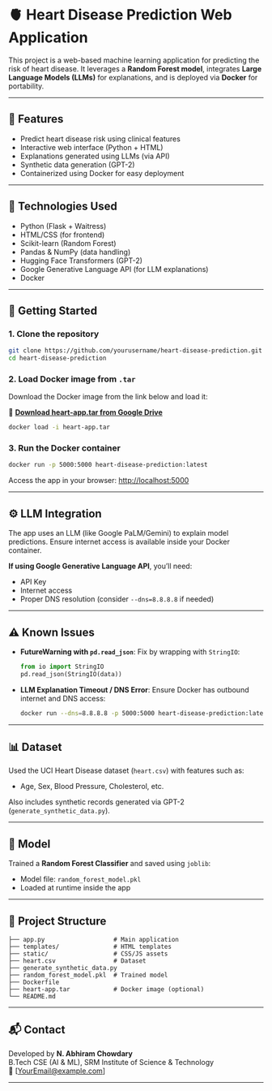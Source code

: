 # 🫀 Heart Disease Prediction Web Application

This project is a web-based machine learning application for predicting the risk of heart disease. It leverages a **Random Forest model**, integrates **Large Language Models (LLMs)** for explanations, and is deployed via **Docker** for portability.

---

## 📌 Features

- Predict heart disease risk using clinical features
- Interactive web interface (Python + HTML)
- Explanations generated using LLMs (via API)
- Synthetic data generation (GPT-2)
- Containerized using Docker for easy deployment

---

## 🧠 Technologies Used

- Python (Flask + Waitress)
- HTML/CSS (for frontend)
- Scikit-learn (Random Forest)
- Pandas & NumPy (data handling)
- Hugging Face Transformers (GPT-2)
- Google Generative Language API (for LLM explanations)
- Docker

---

## 🚀 Getting Started

### 1. Clone the repository
```bash
git clone https://github.com/yourusername/heart-disease-prediction.git
cd heart-disease-prediction
```

### 2. Load Docker image from `.tar`
Download the Docker image from the link below and load it:

🔗 **[Download heart-app.tar from Google Drive](https://drive.google.com/your-tar-file-link)**

```bash
docker load -i heart-app.tar
```

### 3. Run the Docker container
```bash
docker run -p 5000:5000 heart-disease-prediction:latest
```

Access the app in your browser: [http://localhost:5000](http://localhost:5000)

---

## ⚙️ LLM Integration

The app uses an LLM (like Google PaLM/Gemini) to explain model predictions. Ensure internet access is available inside your Docker container.

**If using Google Generative Language API**, you’ll need:
- API Key
- Internet access
- Proper DNS resolution (consider `--dns=8.8.8.8` if needed)

---

## ⚠️ Known Issues

- **FutureWarning with `pd.read_json`**:
  Fix by wrapping with `StringIO`:
  ```python
  from io import StringIO
  pd.read_json(StringIO(data))
  ```

- **LLM Explanation Timeout / DNS Error**:
  Ensure Docker has outbound internet and DNS access:
  ```bash
  docker run --dns=8.8.8.8 -p 5000:5000 heart-disease-prediction:latest
  ```

---

## 📊 Dataset

Used the UCI Heart Disease dataset (`heart.csv`) with features such as:
- Age, Sex, Blood Pressure, Cholesterol, etc.

Also includes synthetic records generated via GPT-2 (`generate_synthetic_data.py`).

---

## 🧪 Model

Trained a **Random Forest Classifier** and saved using `joblib`:
- Model file: `random_forest_model.pkl`
- Loaded at runtime inside the app

---

## 📁 Project Structure

```
├── app.py                   # Main application
├── templates/               # HTML templates
├── static/                  # CSS/JS assets
├── heart.csv                # Dataset
├── generate_synthetic_data.py
├── random_forest_model.pkl  # Trained model
├── Dockerfile
├── heart-app.tar            # Docker image (optional)
└── README.md
```

---

## 📬 Contact

Developed by **N. Abhiram Chowdary**  
B.Tech CSE (AI & ML), SRM Institute of Science & Technology  
📧 [YourEmail@example.com]

---


